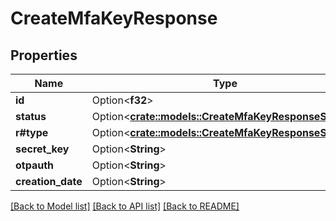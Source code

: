 # CreateMfaKeyResponse

## Properties

Name | Type | Description | Notes
------------ | ------------- | ------------- | -------------
**id** | Option<**f32**> |  | [optional]
**status** | Option<[**crate::models::CreateMfaKeyResponseStatus**](Create_MFA_Key_Response_status.md)> |  | [optional]
**r#type** | Option<[**crate::models::CreateMfaKeyResponseStatus**](Create_MFA_Key_Response_status.md)> |  | [optional]
**secret_key** | Option<**String**> |  | [optional]
**otpauth** | Option<**String**> |  | [optional]
**creation_date** | Option<**String**> |  | [optional]

[[Back to Model list]](../README.md#documentation-for-models) [[Back to API list]](../README.md#documentation-for-api-endpoints) [[Back to README]](../README.md)


